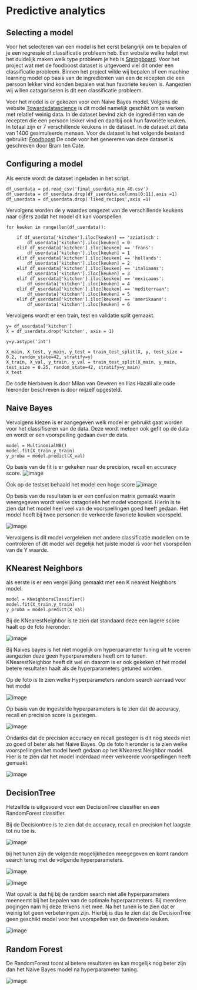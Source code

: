 
# Predictive analytics

## Selecting a model
Voor het selecteren van een model is het eerst belangrijk om te bepalen of je een regressie of classificatie probleem heb. Een website welke helpt met het duidelijk maken welk type probleem je heb is [Springboard](https://www.springboard.com/blog/data-science/regression-vs-classification/#:~:text=Regression%20vs%20Classification%20in%20Machine%20Learning%3A%20Understanding%20the%20Difference,classification%20predicts%20discrete%20class%20labels.). Voor het project wat met de foodboost dataset is uitgevoerd viel dit onder een classificatie probleem. Binnen het project wilde wij bepalen of een machine learning model op basis van de ingrediënten van een de recepten die een persoon lekker vind konden bepalen wat hun favoriete keuken is. Aangezien wij willen catagoriseren is dit een classificatie probleem.

Voor het model is er gekozen voor een Naive Bayes model. Volgens de website [Towardsdatascience](https://towardsdatascience.com/top-machine-learning-algorithms-for-classification-2197870ff501) is dit model namelijk geschikt om te werken met relatief weinig data. In de dataset bevind zich de ingrediënten van de recepten die een persoon lekker vind en daarbij ook hun favoriete keuken. In totaal zijn er 7 verschillende keukens in de dataset. In de dataset zit data van 1400 gesimuleerde mensen. Voor de dataset is het volgende bestand gebruikt: [Foodboost](https://github.com/BrianWolvers/ADS/blob/main/final_userdata_min_40.csv) De code voor het genereren van deze dataset is geschreven door Bram ten Cate.

## Configuring a model
Als eerste wordt de dataset ingeladen in het script. 
```
df_userdata = pd.read_csv('final_userdata_min_40.csv')                
df_userdata = df_userdata.drop(df_userdata.columns[0:11],axis =1)
df_userdata = df_userdata.drop('liked_recipes',axis =1)
```
Vervolgens worden de y waardes omgezet van de verschillende keukens naar cijfers zodat het model dit kan voorspellen.
```
for keuken in range(len(df_userdata)):
    
    if df_userdata['kitchen'].iloc[keuken] == 'aziatisch':
        df_userdata['kitchen'].iloc[keuken] = 0
    elif df_userdata['kitchen'].iloc[keuken] == 'frans':
        df_userdata['kitchen'].iloc[keuken] = 1
    elif df_userdata['kitchen'].iloc[keuken] == 'hollands':
        df_userdata['kitchen'].iloc[keuken] = 2
    elif df_userdata['kitchen'].iloc[keuken] == 'italiaans':
        df_userdata['kitchen'].iloc[keuken] = 3
    elif df_userdata['kitchen'].iloc[keuken] == 'mexicaans':
        df_userdata['kitchen'].iloc[keuken] = 4
    elif df_userdata['kitchen'].iloc[keuken] == 'mediterraan':
        df_userdata['kitchen'].iloc[keuken] = 5
    elif df_userdata['kitchen'].iloc[keuken] == 'amerikaans':
        df_userdata['kitchen'].iloc[keuken] = 6
``` 
Vervolgens wordt er een train, test en validatie split gemaakt.
```
y= df_userdata['kitchen']
X = df_userdata.drop('kitchen', axis = 1)

y=y.astype('int')

X_main, X_test, y_main, y_test = train_test_split(X, y, test_size = 0.2, random_state=42, stratify=y)
X_train, X_val, y_train, y_val = train_test_split(X_main, y_main, test_size = 0.25, random_state=42, stratify=y_main)
X_test
``` 
De code hierboven is door Milan van Oeveren en Ilias Hazali alle code hieronder beschreven is door mijzelf opgesteld.

## Naive Bayes
Vervolgens kiezen is er aangegeven welk model er gebruikt gaat worden voor het classifiseren van de data. Deze wordt meteen ook gefit op de data en wordt er een voorspelling gedaan over de data.
```
model = MultinomialNB()
model.fit(X_train,y_train)
y_proba = model.predict(X_val)
```
Op basis van de fit is er gekeken naar de precision, recall en accuracy score.
![image](https://user-images.githubusercontent.com/121485743/214257973-501765dc-1692-40e1-abcb-f95f924313ca.png)

Ook op de testset behaald het model een hoge score
![image](https://user-images.githubusercontent.com/121485743/214258255-55ede299-eaf2-43a2-98a0-ac157a1bc314.png)

Op basis van de resultaten is er een confusion matrix gemaakt waarin weergegeven wordt welke catagorieën het model voorspeld. Hierin is te zien dat het model heel veel van de voorspellingen goed heeft gedaan. Het model heeft bij twee personen de verkeerde favoriete keuken voorspeld. 

![image](https://user-images.githubusercontent.com/121485743/214258718-dfca971e-6d09-44ec-b9d5-2839e897a41b.png)

Vervolgens is dit model vergeleken met andere classificatie modellen om te controleren of dit model wel degelijk het juiste model is voor het voorspellen van de Y waarde.

## KNearest Neighbors

als eerste is er een vergelijking gemaakt met een K nearest Neighbors model. 
```
model = KNeighborsClassifier()
model.fit(X_train,y_train)
y_proba = model.predict(X_val)
```

Bij de KNearestNeighbor is te zien dat standaard deze een lagere score haalt op de foto hieronder. 

![image](https://user-images.githubusercontent.com/121485743/214269746-d5762bf9-1091-4806-83f7-7bc95a97a751.png)

Bij Naives bayes is het niet mogelijk om hyperparameter tuning uit te voeren aangezien deze geen hyperparameters heeft om te tunen. KNearestNeighbor heeft dit wel en daarom is er ook gekeken of het model betere resultaten haalt als de hyperparameters getuned worden.

Op de foto is te zien welke Hyperparameters random search aanraad voor het model

![image](https://user-images.githubusercontent.com/121485743/214273220-dd6017df-b2bf-41ee-9e26-138ef7bd0278.png)

Op basis van de ingestelde hyperparameters is te zien dat de accuracy, recall en precision score is gestegen.

![image](https://user-images.githubusercontent.com/121485743/214273350-95dd58ad-dfc8-4976-a915-60dd45231852.png)

Ondanks dat de precision accuracy en recall gestegen is dit nog steeds niet zo goed of beter als het Naive Bayes. Op de foto hieronder is te zien welke voorspellingen het model heeft gedaan op het KNearest Neighbor model. Hier is te zien dat het model inderdaad meer verkeerde voorspellingen heeft gemaakt.

![image](https://user-images.githubusercontent.com/121485743/214273896-b1f31542-c918-4ab5-b302-c79589cf71a7.png)

## DecisionTree

Hetzelfde is uitgevoerd voor een DecisionTree classifier en een RandomForest classifier.

Bij de Decisiontree is te zien dat de accuracy, recall en precision het laagste tot nu toe is.

![image](https://user-images.githubusercontent.com/121485743/214274489-de74561d-5ce7-4bfe-a9ad-7372f52926b9.png)


bij het tunen zijn de volgende mogelijkheden meegegeven en komt random search terug met de volgende hyperparameters.

![image](https://user-images.githubusercontent.com/121485743/214277289-6cac0fe1-b66a-44cb-ad97-d7d8172a7d3f.png)

![image](https://user-images.githubusercontent.com/121485743/214277372-c0840940-436a-4246-b306-a95f57dcd293.png)

Wat opvalt is dat hij bij de random search niet alle hyperparameters meeneemt bij het bepalen van de optimale hyperparameters. Bij meerdere pogingen nam hij deze telkens niet mee. Na het tunen is te zien dat er weinig tot geen verbeteringen zijn. Hierbij is dus te zien dat de DecisionTree geen geschikt model voor het voorspellen van de favoriete keuken.

![image](https://user-images.githubusercontent.com/121485743/214277721-28f2a5cd-6a06-44ef-bcbc-657c883933ec.png)


## Random Forest

De RandomForest toont al betere resultaten en kan mogelijk nog beter zijn dan het Naive Bayes model na hyperparameter tuning.

![image](https://user-images.githubusercontent.com/121485743/214274762-8be18966-bbde-48d4-b647-a2a0f1c2a1cf.png)







